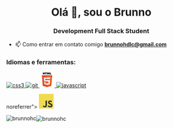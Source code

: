<h1 align="center">Olá 👋, sou o Brunno</h1>
<h3 align="center">Development Full Stack Student</h3>

- 📫 Como entrar em contato comigo **brunnohdlc@gmail.com**


<h3 align="left">Idiomas e ferramentas:</h3>
<p align="left"> <a href="https://www.w3schools.com/css/" target="_blank" rel="noreferrer"> <img src="https://raw.githubusercontent. com/devicons/devicon/master/icons/css3/css3-original-wordmark.svg" alt="css3" width="40" height="40"/> </a> <a href="https:// git-scm.com/" target="_blank" rel="noreferrer"> <img src="https://www.vectorlogo.zone/logos/git-scm/git-scm-icon.svg" alt=" git" width="40" height="40"/> </a> <a href="https://www.w3.org/html/" target="_blank" rel="noreferrer"> <img src ="https://raw.githubusercontent.com/devicons/devicon/master/icons/html5/html5-original-wordmark.svg" alt="html5" width="40" height="40"/> </a> <a href="https:// developer.mozilla.org/en-US/docs/Web/JavaScript" target="_blank" rel="noreferrer"> <img src="https://raw.githubusercontent.com/devicons/devicon/master/icons/ javascript/javascript-original.svg" alt="javascript" width="40" height="40"/> </a> </p>noreferrer"> <img src="https://raw.githubusercontent.com/devicons/devicon/master/icons/javascript/javascript-original.svg" alt="javascript" width="40" height="40"/ >

<p><img align="left" src="https://github-readme-stats.vercel.app/api/top-langs?username=brunnohc&show_icons=true&locale=en&layout=compact" alt="brunnohc" /> </p>

<p> <img align="center" src="https://github-readme-stats.vercel.app/api?username=brunnohc&show_icons=true&locale=en" alt="brunnohc" /> </p>
